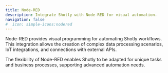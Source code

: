 ```yaml
---
title: Node-RED
description: Integrate Shotly with Node-RED for visual automation.
navigation: false
#  icon: simple-icons:nodered
---
```


Node-RED provides visual programming for automating Shotly workflows. This integration allows the creation of complex data processing scenarios, IoT integrations, and connections with external APIs.

The flexibility of Node-RED enables Shotly to be adapted for unique tasks and business processes, supporting advanced automation needs.
